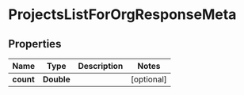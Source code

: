 

# ProjectsListForOrgResponseMeta


## Properties

| Name | Type | Description | Notes |
|------------ | ------------- | ------------- | -------------|
|**count** | **Double** |  |  [optional] |



